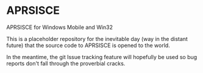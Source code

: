 APRSISCE
========

APRSISCE for Windows Mobile and Win32

This is a placeholder repository for the inevitable day (way in the distant future) that the source code to APRSISCE is opened to the world.

In the meantime, the git Issue tracking feature will hopefully be used so bug reports don't fall through the proverbial cracks.

